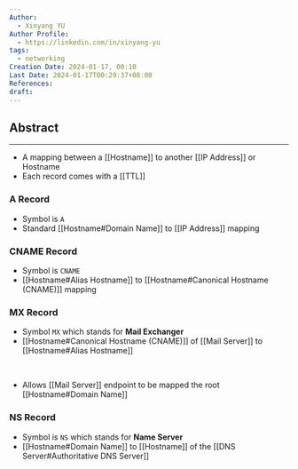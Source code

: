 ```yaml
---
Author:
  - Xinyang YU
Author Profile:
  - https://linkedin.com/in/xinyang-yu
tags:
  - networking
Creation Date: 2024-01-17, 00:10
Last Date: 2024-01-17T00:29:37+08:00
References: 
draft: 
---
```

## Abstract
---
- A mapping between a [[Hostname]] to another [[IP Address]] or Hostname
- Each record comes with a [[TTL]]
### A Record
- Symbol is ``A``
- Standard [[Hostname#Domain Name]] to [[IP Address]] mapping

### CNAME Record
- Symbol is `CNAME`
- [[Hostname#Alias Hostname]] to [[Hostname#Canonical Hostname (CNAME)]] mapping

### MX Record
- Symbol ``MX`` which stands for **Mail Exchanger**
- [[Hostname#Canonical Hostname (CNAME)]] of [[Mail Server]] to [[Hostname#Alias Hostname]]
</br>

- Allows [[Mail Server]]  endpoint to be mapped the root [[Hostname#Domain Name]]

### NS Record
- Symbol is ``NS`` which stands for **Name Server** 
- [[Hostname#Domain Name]] to [[Hostname]] of the [[DNS Server#Authoritative DNS Server]]
